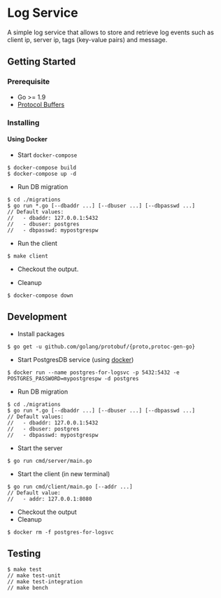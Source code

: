 # Log Service

A simple log service that allows to store and retrieve log events such as client ip, server ip, tags (key-value pairs) and message.

## Getting Started

### Prerequisite

  - Go >= 1.9
  - [Protocol Buffers](https://github.com/google/protobuf)

### Installing

#### Using Docker

- Start `docker-compose`

```
$ docker-compose build
$ docker-compose up -d
```

- Run DB migration

```
$ cd ./migrations
$ go run *.go [--dbaddr ...] [--dbuser ...] [--dbpasswd ...]
// Default values:
//   - dbaddr: 127.0.0.1:5432
//   - dbuser: postgres
//   - dbpasswd: mypostgrespw
```

- Run the client

```
$ make client
```

- Checkout the output.

- Cleanup

```
$ docker-compose down
```

## Development

- Install packages

```
$ go get -u github.com/golang/protobuf/{proto,protoc-gen-go}
```

- Start PostgresDB service (using [docker](https://hub.docker.com/_/postgres/))

```
$ docker run --name postgres-for-logsvc -p 5432:5432 -e POSTGRES_PASSWORD=mypostgrespw -d postgres
```

- Run DB migration

```
$ cd ./migrations
$ go run *.go [--dbaddr ...] [--dbuser ...] [--dbpasswd ...]
// Default values:
//   - dbaddr: 127.0.0.1:5432
//   - dbuser: postgres
//   - dbpasswd: mypostgrespw
```

- Start the server

```
$ go run cmd/server/main.go
```

- Start the client (in new terminal)

```
$ go run cmd/client/main.go [--addr ...]
// Default value:
//   - addr: 127.0.0.1:8080
```

- Checkout the output
- Cleanup

```
$ docker rm -f postgres-for-logsvc
```

## Testing

```
$ make test
// make test-unit
// make test-integration
// make bench
```

